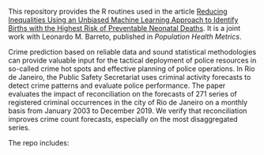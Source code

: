This repository provides the R routines used in the article [Reducing Inequalities Using an Unbiased Machine Learning Approach to Identify Births with the Highest Risk of Preventable Neonatal Deaths](). It is a joint work with Leonardo M. Barreto, published in _Population Health Metrics_.

Crime prediction based on reliable data and sound statistical methodologies can provide valuable input for the tactical deployment of police resources in so-called crime hot spots and effective planning of police operations. In Rio de Janeiro, the Public Safety Secretariat uses criminal activity forecasts to detect crime patterns and evaluate police performance. The paper evaluates the impact of reconciliation on the forecasts of 271 series of registered criminal occurrences in the city of Rio de Janeiro on a monthly basis from January 2003 to December 2019. We verify that reconciliation improves crime count forecasts, especially on the most disaggregated series.

The repo includes:
